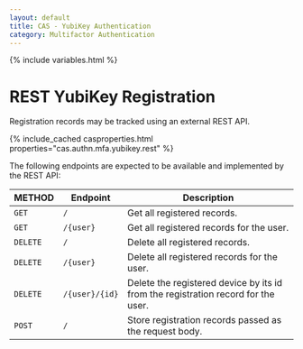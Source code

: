 ```yaml
---
layout: default
title: CAS - YubiKey Authentication
category: Multifactor Authentication
---
```


{% include variables.html %}

# REST YubiKey Registration

Registration records may be tracked using an external REST API.

{% include_cached casproperties.html properties="cas.authn.mfa.yubikey.rest" %}

The following endpoints are expected to be available and implemented by the REST API:

| METHOD   | Endpoint       | Description                                                                           |
|----------|----------------|---------------------------------------------------------------------------------------|
| `GET`    | `/`            | Get all registered records.                                                           |
| `GET`    | `/{user}`      | Get all registered records for the user.                                              |
| `DELETE` | `/`            | Delete all registered records.                                                        |
| `DELETE` | `/{user}`      | Delete all registered records for the user.                                           |
| `DELETE` | `/{user}/{id}` | Delete the registered device by its id from the registration record for the user. |
| `POST`   | `/`            | Store registration records passed as the request body.                                |
